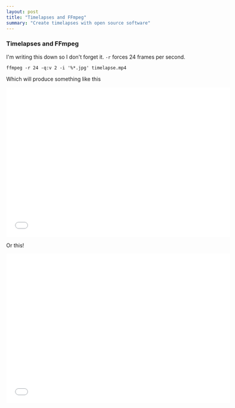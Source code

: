 ```yaml
---
layout: post
title: "Timelapses and FFmpeg"
summary: "Create timelapses with open source software"
---
```


### Timelapses and FFmpeg

I'm writing this down so I don't forget it. `-r` forces 24 frames per second.

	ffmpeg -r 24 -q:v 2 -i '%*.jpg' timelapse.mp4

Which will produce something like this

<iframe src="//player.vimeo.com/video/85014164" width="600px" height="400px" frameborder="0" webkitallowfullscreen="true" mozallowfullscreen="true" allowfullscreen="true"></iframe>


Or this!


<iframe src="//player.vimeo.com/video/31471869" width="600px" height="400px" frameborder="0" webkitallowfullscreen="true" mozallowfullscreen="true" allowfullscreen="true"></iframe>



